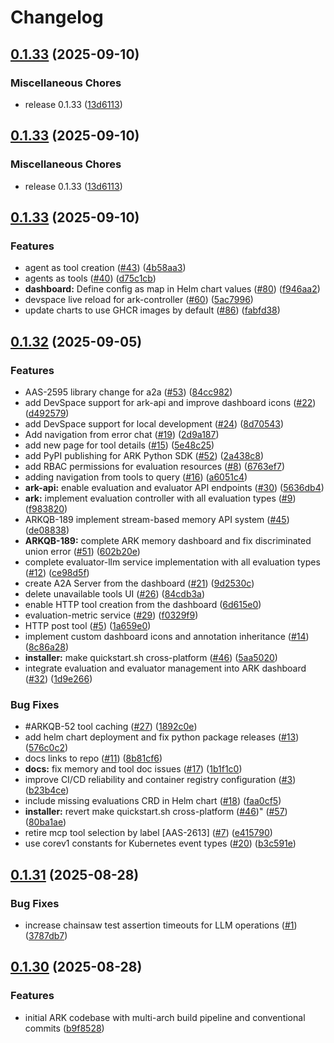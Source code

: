 # Changelog

## [0.1.33](https://github.com/mckinsey/agents-at-scale-ark/compare/v0.1.33...v0.1.33) (2025-09-10)


### Miscellaneous Chores

* release 0.1.33 ([13d6113](https://github.com/mckinsey/agents-at-scale-ark/commit/13d61139d3f247fbfd67e43925e3d77a443c41a9))

## [0.1.33](https://github.com/mckinsey/agents-at-scale-ark/compare/v0.1.33...v0.1.33) (2025-09-10)


### Miscellaneous Chores

* release 0.1.33 ([13d6113](https://github.com/mckinsey/agents-at-scale-ark/commit/13d61139d3f247fbfd67e43925e3d77a443c41a9))

## [0.1.33](https://github.com/mckinsey/agents-at-scale-ark/compare/v0.1.32...v0.1.33) (2025-09-10)


### Features

* agent as tool creation ([#43](https://github.com/mckinsey/agents-at-scale-ark/issues/43)) ([4b58aa3](https://github.com/mckinsey/agents-at-scale-ark/commit/4b58aa368c4cc3b8e13c887879c80b24e278196a))
* agents as tools ([#40](https://github.com/mckinsey/agents-at-scale-ark/issues/40)) ([d75c1cb](https://github.com/mckinsey/agents-at-scale-ark/commit/d75c1cbe294917b0a6d51a87db84109bda52d6a3))
* **dashboard:** Define config as map in Helm chart values ([#80](https://github.com/mckinsey/agents-at-scale-ark/issues/80)) ([f946aa2](https://github.com/mckinsey/agents-at-scale-ark/commit/f946aa259b420df1860712a3086fe8bf12b9e4c3))
* devspace live reload for ark-controller ([#60](https://github.com/mckinsey/agents-at-scale-ark/issues/60)) ([5ac7996](https://github.com/mckinsey/agents-at-scale-ark/commit/5ac79963de8393d31ec8396005794bbcbcfda798))
* update charts to use GHCR images by default ([#86](https://github.com/mckinsey/agents-at-scale-ark/issues/86)) ([fabfd38](https://github.com/mckinsey/agents-at-scale-ark/commit/fabfd38a2b544eefd1cd511f2b71ab5e2b810da0))

## [0.1.32](https://github.com/mckinsey/agents-at-scale-ark/compare/v0.1.31...v0.1.32) (2025-09-05)


### Features

* AAS-2595 library change for a2a ([#53](https://github.com/mckinsey/agents-at-scale-ark/issues/53)) ([84cc982](https://github.com/mckinsey/agents-at-scale-ark/commit/84cc982370eee3c98cee7676590c8cfd32952da0))
* add DevSpace support for ark-api and improve dashboard icons ([#22](https://github.com/mckinsey/agents-at-scale-ark/issues/22)) ([d492579](https://github.com/mckinsey/agents-at-scale-ark/commit/d492579b63e1f01bc75310ca725655c8d1e81b7a))
* add DevSpace support for local development ([#24](https://github.com/mckinsey/agents-at-scale-ark/issues/24)) ([8d70543](https://github.com/mckinsey/agents-at-scale-ark/commit/8d705432a251a30ac4f61f22785cddde3b1b69ca))
* Add navigation from error chat ([#19](https://github.com/mckinsey/agents-at-scale-ark/issues/19)) ([2d9a187](https://github.com/mckinsey/agents-at-scale-ark/commit/2d9a187f8596da827d932ae8affc7794d62a85e1))
* add new page for tool details ([#15](https://github.com/mckinsey/agents-at-scale-ark/issues/15)) ([5e48c25](https://github.com/mckinsey/agents-at-scale-ark/commit/5e48c251f14accbdd13e4f219fb6c3e238db3f03))
* add PyPI publishing for ARK Python SDK ([#52](https://github.com/mckinsey/agents-at-scale-ark/issues/52)) ([2a438c8](https://github.com/mckinsey/agents-at-scale-ark/commit/2a438c83e48049714bfb1ce5820af9c8e13cda50))
* add RBAC permissions for evaluation resources ([#8](https://github.com/mckinsey/agents-at-scale-ark/issues/8)) ([6763ef7](https://github.com/mckinsey/agents-at-scale-ark/commit/6763ef797bbcd54cdcf4f676e5c6915d31b34a9f))
* adding navigation from tools to query ([#16](https://github.com/mckinsey/agents-at-scale-ark/issues/16)) ([a6051c4](https://github.com/mckinsey/agents-at-scale-ark/commit/a6051c48b1177a602f9da1b6c10f67f3c57d48b3))
* **ark-api:** enable evaluation and evaluator API endpoints          ([#30](https://github.com/mckinsey/agents-at-scale-ark/issues/30)) ([5636db4](https://github.com/mckinsey/agents-at-scale-ark/commit/5636db41918d35e4c11c3632d5c3b76df73968e0))
* **ark:** implement evaluation controller with all evaluation types ([#9](https://github.com/mckinsey/agents-at-scale-ark/issues/9)) ([f983820](https://github.com/mckinsey/agents-at-scale-ark/commit/f9838203475d12ecaae9bf78d45b18f3c7ce8336))
* ARKQB-189 implement stream-based memory API system ([#45](https://github.com/mckinsey/agents-at-scale-ark/issues/45)) ([de08838](https://github.com/mckinsey/agents-at-scale-ark/commit/de08838acda58a5b0b82299149df7cabd4db2b70))
* **ARKQB-189:** complete ARK memory dashboard and fix discriminated union error ([#51](https://github.com/mckinsey/agents-at-scale-ark/issues/51)) ([602b20e](https://github.com/mckinsey/agents-at-scale-ark/commit/602b20e2d0ada5db3a3937f0789e8c92ed7acc8f))
* complete evaluator-llm service implementation with all evaluation types ([#12](https://github.com/mckinsey/agents-at-scale-ark/issues/12)) ([ce98d5f](https://github.com/mckinsey/agents-at-scale-ark/commit/ce98d5ffe42550094f2d977165666ca9d4190109))
* create A2A Server from the dashboard ([#21](https://github.com/mckinsey/agents-at-scale-ark/issues/21)) ([9d2530c](https://github.com/mckinsey/agents-at-scale-ark/commit/9d2530c09fef6c46d5c4a9aaa6e9f44e1e797272))
* delete unavailable tools UI ([#26](https://github.com/mckinsey/agents-at-scale-ark/issues/26)) ([84cdb3a](https://github.com/mckinsey/agents-at-scale-ark/commit/84cdb3aa1a8e6c5ce827f893e0f9f07d9d19e85d))
* enable HTTP tool creation from the dashboard ([6d615e0](https://github.com/mckinsey/agents-at-scale-ark/commit/6d615e0ce5ef911a28bacc9f80b94e6e09eae5c8))
* evaluation-metric service ([#29](https://github.com/mckinsey/agents-at-scale-ark/issues/29)) ([f0329f9](https://github.com/mckinsey/agents-at-scale-ark/commit/f0329f96e2918861610383dc2355a683a2e2fee6))
* HTTP post tool ([#5](https://github.com/mckinsey/agents-at-scale-ark/issues/5)) ([1a659e0](https://github.com/mckinsey/agents-at-scale-ark/commit/1a659e0d4802639f423f396e705b941f4581c192))
* implement custom dashboard icons and annotation inheritance ([#14](https://github.com/mckinsey/agents-at-scale-ark/issues/14)) ([8c86a28](https://github.com/mckinsey/agents-at-scale-ark/commit/8c86a28f1b1f6a6c713862f16a1bb240b9a057bf))
* **installer:** make quickstart.sh cross-platform ([#46](https://github.com/mckinsey/agents-at-scale-ark/issues/46)) ([5aa5020](https://github.com/mckinsey/agents-at-scale-ark/commit/5aa50202f0fe3067a79e01ed4f099bab5b40426b))
* integrate evaluation and evaluator management into ARK dashboard ([#32](https://github.com/mckinsey/agents-at-scale-ark/issues/32)) ([1d9e266](https://github.com/mckinsey/agents-at-scale-ark/commit/1d9e266605db89f74491fd3dcfdec99b77522d3a))


### Bug Fixes

* #ARKQB-52 tool caching ([#27](https://github.com/mckinsey/agents-at-scale-ark/issues/27)) ([1892c0e](https://github.com/mckinsey/agents-at-scale-ark/commit/1892c0e80c7ba6596095e5a344999bb52b688bcf))
* add helm chart deployment and fix python package releases ([#13](https://github.com/mckinsey/agents-at-scale-ark/issues/13)) ([576c0c2](https://github.com/mckinsey/agents-at-scale-ark/commit/576c0c23367702abbe66d81a3f70e82ce3476196))
* docs links to repo ([#11](https://github.com/mckinsey/agents-at-scale-ark/issues/11)) ([8b81cf6](https://github.com/mckinsey/agents-at-scale-ark/commit/8b81cf617f360f0f8db770e1c02d9be8b9b41d49))
* **docs:** fix memory and tool doc issues ([#17](https://github.com/mckinsey/agents-at-scale-ark/issues/17)) ([1b1f1c0](https://github.com/mckinsey/agents-at-scale-ark/commit/1b1f1c04b85bab00a6ddded0e2ab0da5db448f81))
* improve CI/CD reliability and container registry configuration ([#3](https://github.com/mckinsey/agents-at-scale-ark/issues/3)) ([b23b4ce](https://github.com/mckinsey/agents-at-scale-ark/commit/b23b4ce32834602470d5cf3413a4b64de1e5fa89))
* include missing evaluations CRD in Helm chart ([#18](https://github.com/mckinsey/agents-at-scale-ark/issues/18)) ([faa0cf5](https://github.com/mckinsey/agents-at-scale-ark/commit/faa0cf5931766a1380c5ba2a459c36d9d7bb95e4))
* **installer:** revert make quickstart.sh cross-platform ([#46](https://github.com/mckinsey/agents-at-scale-ark/issues/46))" ([#57](https://github.com/mckinsey/agents-at-scale-ark/issues/57)) ([80ba1ae](https://github.com/mckinsey/agents-at-scale-ark/commit/80ba1aefcfe0684fd3acd638175846e5bbed0cbc))
* retire mcp tool selection by label [AAS-2613] ([#7](https://github.com/mckinsey/agents-at-scale-ark/issues/7)) ([e415790](https://github.com/mckinsey/agents-at-scale-ark/commit/e415790bea4d33791f0a0271831ce535e58bdd6e))
* use corev1 constants for Kubernetes event types ([#20](https://github.com/mckinsey/agents-at-scale-ark/issues/20)) ([b3c591e](https://github.com/mckinsey/agents-at-scale-ark/commit/b3c591e690aec35cc5b0965e0d785163ad089587))

## [0.1.31](https://github.com/mckinsey/agents-at-scale-ark/compare/v0.1.30...v0.1.31) (2025-08-28)


### Bug Fixes

* increase chainsaw test assertion timeouts for LLM operations ([#1](https://github.com/mckinsey/agents-at-scale-ark/issues/1)) ([3787db7](https://github.com/mckinsey/agents-at-scale-ark/commit/3787db7517e69f623fca9de8478e3771412ecbc9))

## [0.1.30](https://github.com/mckinsey/agents-at-scale-ark/compare/v0.1.29...v0.1.30) (2025-08-28)


### Features

* initial ARK codebase with multi-arch build pipeline and conventional commits ([b9f8528](https://github.com/mckinsey/agents-at-scale-ark/commit/b9f8528ab1631a12dc691d713b257a5bce2998db))

